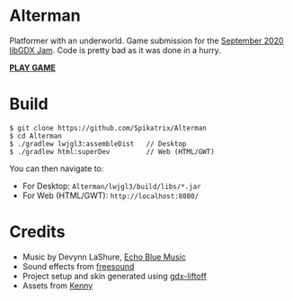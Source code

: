 # Alterman

Platformer with an underworld. Game submission for the [September 2020 libGDX Jam](https://itch.io/jam/libgdx-jam-september-2020). 
Code is pretty bad as it was done in a hurry.

**[PLAY GAME](https://spikatrix.itch.io/alterman)**

# Build

    $ git clone https://github.com/Spikatrix/Alterman
    $ cd Alterman
    $ ./gradlew lwjgl3:assembleDist   // Desktop
    $ ./gradlew html:superDev         // Web (HTML/GWT)
    
You can then navigate to:

 - For Desktop: `Alterman/lwjgl3/build/libs/*.jar`
 - For Web (HTML/GWT): `http://localhost:8080/`
 
# Credits

 - Music by Devynn LaShure, [Echo Blue Music](https://www.echobluemusic.com)
 - Sound effects from [freesound](https://freesound.org/)
 - Project setup and skin generated using [gdx-liftoff](https://github.com/tommyettinger/gdx-liftoff)
 - Assets from [Kenny](https://kenney.nl/) 

